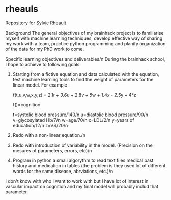 # rheauls
Repository for Sylvie Rheault

Background
The general objectives of my brainhack project is to familiarise myself with machine learning techniques, develop effective way of sharing my work with a team, practice python programming and planify organization of the data for my PhD work to come.

Specific learning objectives and deliverables/n
During the brainhack school, I hope to achieve to following goals:

1) Starting from a fictive equation and data calculated with the equation, test machine learning tools to find the weight of parameters for the linear model.  For example :

   f(t,u,v,w,x,y,z) = 2.1*t + 3.6*u + 2.8*v + 5*w + 1.4*x - 2.5*y + 4*z
   
   f()=cognition
   
   t=systolic blood pressure/140/n
   u=diastolic blood pressure/90/n
   v=glycosylated Hb/7/n
   w=age/70/n
   x=LDL/2/n
   y=years of education/12/n
   z=VS/20/n
   
2) Redo with a non-linear equation./n

3) Redo with introduction of variability in the model. (Precision on the mesures of parameters, errors, etc)/n

4) Program in python a small algorythm to read text files medical past history and medication in tables (the problem is they used lot of different words for the same disease, abrviations, etc.)/n

I don't know with who I want to work with but I have lot of interest in vascular impact on cognition and my final model will probably includ that parameter.
